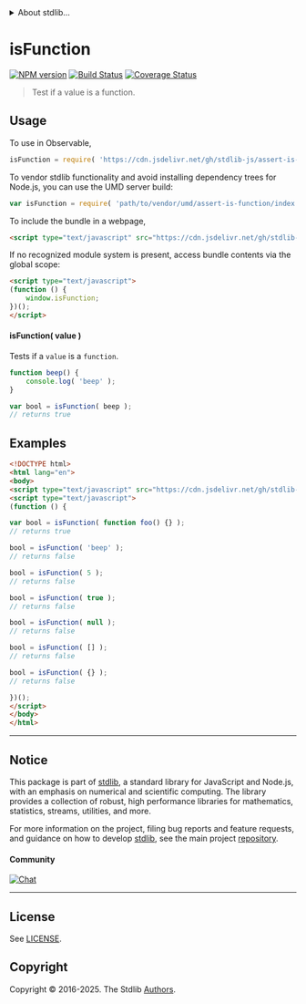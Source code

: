 <!--

@license Apache-2.0

Copyright (c) 2018 The Stdlib Authors.

Licensed under the Apache License, Version 2.0 (the "License");
you may not use this file except in compliance with the License.
You may obtain a copy of the License at

   http://www.apache.org/licenses/LICENSE-2.0

Unless required by applicable law or agreed to in writing, software
distributed under the License is distributed on an "AS IS" BASIS,
WITHOUT WARRANTIES OR CONDITIONS OF ANY KIND, either express or implied.
See the License for the specific language governing permissions and
limitations under the License.

-->


<details>
  <summary>
    About stdlib...
  </summary>
  <p>We believe in a future in which the web is a preferred environment for numerical computation. To help realize this future, we've built stdlib. stdlib is a standard library, with an emphasis on numerical and scientific computation, written in JavaScript (and C) for execution in browsers and in Node.js.</p>
  <p>The library is fully decomposable, being architected in such a way that you can swap out and mix and match APIs and functionality to cater to your exact preferences and use cases.</p>
  <p>When you use stdlib, you can be absolutely certain that you are using the most thorough, rigorous, well-written, studied, documented, tested, measured, and high-quality code out there.</p>
  <p>To join us in bringing numerical computing to the web, get started by checking us out on <a href="https://github.com/stdlib-js/stdlib">GitHub</a>, and please consider <a href="https://opencollective.com/stdlib">financially supporting stdlib</a>. We greatly appreciate your continued support!</p>
</details>

# isFunction

[![NPM version][npm-image]][npm-url] [![Build Status][test-image]][test-url] [![Coverage Status][coverage-image]][coverage-url] <!-- [![dependencies][dependencies-image]][dependencies-url] -->

> Test if a value is a function.



<section class="usage">

## Usage

To use in Observable,

```javascript
isFunction = require( 'https://cdn.jsdelivr.net/gh/stdlib-js/assert-is-function@umd/browser.js' )
```

To vendor stdlib functionality and avoid installing dependency trees for Node.js, you can use the UMD server build:

```javascript
var isFunction = require( 'path/to/vendor/umd/assert-is-function/index.js' )
```

To include the bundle in a webpage,

```html
<script type="text/javascript" src="https://cdn.jsdelivr.net/gh/stdlib-js/assert-is-function@umd/browser.js"></script>
```

If no recognized module system is present, access bundle contents via the global scope:

```html
<script type="text/javascript">
(function () {
    window.isFunction;
})();
</script>
```

#### isFunction( value )

Tests if a `value` is a `function`.

```javascript
function beep() {
    console.log( 'beep' );
}

var bool = isFunction( beep );
// returns true
```

</section>

<!-- /.usage -->

<section class="examples">

## Examples

<!-- eslint-disable no-empty-function, no-restricted-syntax -->

<!-- eslint no-undef: "error" -->

```html
<!DOCTYPE html>
<html lang="en">
<body>
<script type="text/javascript" src="https://cdn.jsdelivr.net/gh/stdlib-js/assert-is-function@umd/browser.js"></script>
<script type="text/javascript">
(function () {

var bool = isFunction( function foo() {} );
// returns true

bool = isFunction( 'beep' );
// returns false

bool = isFunction( 5 );
// returns false

bool = isFunction( true );
// returns false

bool = isFunction( null );
// returns false

bool = isFunction( [] );
// returns false

bool = isFunction( {} );
// returns false

})();
</script>
</body>
</html>
```

</section>

<!-- /.examples -->

<!-- Section for related `stdlib` packages. Do not manually edit this section, as it is automatically populated. -->

<section class="related">

</section>

<!-- /.related -->

<!-- Section for all links. Make sure to keep an empty line after the `section` element and another before the `/section` close. -->


<section class="main-repo" >

* * *

## Notice

This package is part of [stdlib][stdlib], a standard library for JavaScript and Node.js, with an emphasis on numerical and scientific computing. The library provides a collection of robust, high performance libraries for mathematics, statistics, streams, utilities, and more.

For more information on the project, filing bug reports and feature requests, and guidance on how to develop [stdlib][stdlib], see the main project [repository][stdlib].

#### Community

[![Chat][chat-image]][chat-url]

---

## License

See [LICENSE][stdlib-license].


## Copyright

Copyright &copy; 2016-2025. The Stdlib [Authors][stdlib-authors].

</section>

<!-- /.stdlib -->

<!-- Section for all links. Make sure to keep an empty line after the `section` element and another before the `/section` close. -->

<section class="links">

[npm-image]: http://img.shields.io/npm/v/@stdlib/assert-is-function.svg
[npm-url]: https://npmjs.org/package/@stdlib/assert-is-function

[test-image]: https://github.com/stdlib-js/assert-is-function/actions/workflows/test.yml/badge.svg?branch=main
[test-url]: https://github.com/stdlib-js/assert-is-function/actions/workflows/test.yml?query=branch:main

[coverage-image]: https://img.shields.io/codecov/c/github/stdlib-js/assert-is-function/main.svg
[coverage-url]: https://codecov.io/github/stdlib-js/assert-is-function?branch=main

<!--

[dependencies-image]: https://img.shields.io/david/stdlib-js/assert-is-function.svg
[dependencies-url]: https://david-dm.org/stdlib-js/assert-is-function/main

-->

[chat-image]: https://img.shields.io/gitter/room/stdlib-js/stdlib.svg
[chat-url]: https://app.gitter.im/#/room/#stdlib-js_stdlib:gitter.im

[stdlib]: https://github.com/stdlib-js/stdlib

[stdlib-authors]: https://github.com/stdlib-js/stdlib/graphs/contributors

[umd]: https://github.com/umdjs/umd
[es-module]: https://developer.mozilla.org/en-US/docs/Web/JavaScript/Guide/Modules

[deno-url]: https://github.com/stdlib-js/assert-is-function/tree/deno
[deno-readme]: https://github.com/stdlib-js/assert-is-function/blob/deno/README.md
[umd-url]: https://github.com/stdlib-js/assert-is-function/tree/umd
[umd-readme]: https://github.com/stdlib-js/assert-is-function/blob/umd/README.md
[esm-url]: https://github.com/stdlib-js/assert-is-function/tree/esm
[esm-readme]: https://github.com/stdlib-js/assert-is-function/blob/esm/README.md
[branches-url]: https://github.com/stdlib-js/assert-is-function/blob/main/branches.md

[stdlib-license]: https://raw.githubusercontent.com/stdlib-js/assert-is-function/main/LICENSE

</section>

<!-- /.links -->
